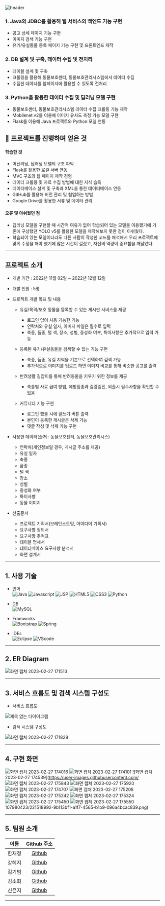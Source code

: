 ![header](https://capsule-render.vercel.app/api?type=transparent&height=100&text=나의%20역할%20:%20Java,%20DB,%20Python&fontColor=0055ff&fontSize=50)
<!-- 나의 역할을 바로바로 띄워서 먼저 부각시켜 보여준 후 프로젝트 소개로 넘겨라 -->
### 1. Java와 JDBC를 활용해 웹 서비스의 백엔드 기능 구현
- 공고 상세 페이지 기능 구현
- 이미지 검색 기능 구현
- 유기/유실동물 등록 페이지 기능 구현 및 프론트엔드 제작

### 2. DB 설계 및 구축, 데이터 수집 및 전처리
- 테이블 설계 및 구축
- 크롤링을 활용해 동물보호센터, 동물보호관리시스템에서 데이터 수집
- 수집한 데이터를 웹페이지에 활용할 수 있도록 전처리
### 3. Python을 활용한 데이터 수집 및 딥러닝 모델 구현
- 동물보호센터, 동물보호관리시스템 데이터 수집 크롤링 기능 제작
- Mobilenet v2를 이용해 이미지 유사도 측정 기능 모델 구현
- Flask를 이용해 Java 프로젝트와 Python 모델 연동

## 📜 프로젝트를 진행하며 얻은 것
#### 학습한 것
  - 머신러닝, 딥러닝 모델의 구조 파악
  - Flask를 활용한 로컬 서버 연동
  - MVC 구조의 웹 페이지 제작 경험
  - 데이터 크롤링 및 자료 수집 방법에 대한 지식 습득
  - 데이터베이스 설계 및 구축과 XML을 통한 데이터베이스 연동
  - GitHub를 활용해 버전 관리 및 협업하는 방법
  - Google Drive를 활용한 서류 및 데이터 관리

#### 오류 및 아쉬웠던 점
  - 딥러닝 모델을 구현할 때 시간적 여유가 없어 학습되어 있는 모델을 이용했기에 기존에 구상했던 YOLO v5를 활용한 모델을 제작해보지 못한 점이 아쉬웠다.
  - 학습되어 있는 모델이더라도 다른 사람이 작성한 코드를 해석해서 우리 프로젝트에 맞게 수정을 해야 했기에 많은 시간이 걸렸고, 자신의 역량이 중요함을 깨달았다.
---

## 프로젝트 소개

- 개발 기간 : 2022년 11월 02일 ~ 2022년 12월 12일
- 개발 인원 : 5명

- 프로젝트 개발 목표 및 내용
  - 유실/목격/보호 동물을 등록할 수 있는 게시판 서비스를 제공   
    - 로그인 없이 사용 가능한 기능   
    - 연락처와 유실 일자, 이미지 파일은 필수로 입력
    - 축종, 품종, 털 색, 장소, 성별, 중성화 여부, 특이사항은 추가적으로 입력 가능

  - 등록된 유기/유실동물을 검색할 수 있는 기능 구현   
    - 축종, 품종, 유실 지역을 기본으로 선택하여 검색 가능
    - 추가적으로 이미지를 업로드 하면 이미지 비교를 통해 비슷한 공고를 출력 

  - 반려생활 길잡이를 통해 반려동물을 키우기 위한 정보를 제공
    - 축종별 사료 급여 방법, 예방접종과 검강검진, 외출시 필수사항을 확인할 수 있음
  
  - 커뮤니티 기능 구현
    - 로그인 했을 시에 글쓰기 버튼 출력
    - 본인이 등록한 게시글은 삭제 가능
    - 댓글 작성 및 삭제 기능 구현

- 사용한 데이터(출처 : 동물보호센터, 동물보호관리시스)
  - 연락처(개인정보일 경우, 게시글 주소를 제공)
  - 유실 일자
  - 축종
  - 품종
  - 털 색
  - 장소
  - 성별
  - 중성화 여부
  - 특이사항
  - 동물 이미지

- 산출문서   
  - 프로젝트 기획서(브레인스토밍, 아이디어 기획서)
  - 요구사항 정의서
  - 요구사항 추적표
  - 테이블 명세서
  - 데이터베이스 요구사항 분석서
  - 화면 설계서

---

## 1. 사용 기술
- 언어   
![Java](https://img.shields.io/badge/JAVA-007396?style=for-the-badge&logo=java&logoColor=white)
![Javascript](https://img.shields.io/badge/javascript-%23323330.svg?style=for-the-badge&logo=javascript&logoColor=%23F7DF1E)
![JSP](https://img.shields.io/badge/JSP-%2300599C.svg?style=for-the-badge&logoColor=white)
![HTML5](https://img.shields.io/badge/html5-%23E34F26.svg?style=for-the-badge&logo=html5&logoColor=white)
![CSS3](https://img.shields.io/badge/css3-%231572B6.svg?style=for-the-badge&logo=css3&logoColor=white)
![Python](https://img.shields.io/badge/Python-3776AB?style=for-the-badge&logo=Python&logoColor=white)

- DB   
![MySQL](https://img.shields.io/badge/mysql-4479A1?style=for-the-badge&logo=mysql&logoColor=white)

- Framworks   
![Bootstrap](https://img.shields.io/badge/bootstrap-%23563D7C.svg?style=for-the-badge&logo=bootstrap&logoColor=white)
![Spring](https://img.shields.io/badge/Spring-6DB33F?style=for-the-badge&logo=Spring&logoColor=white)

- IDEs   
![Eclipse](https://img.shields.io/badge/Eclipse-FE7A16.svg?style=for-the-badge&logo=Eclipse&logoColor=white)
![VScode](https://img.shields.io/badge/VSCode-007ACC?style=for-the-badge&logo=VisualStudioCode&logoColor=white)

---

## 2. ER Diagram

![화면 캡처 2023-02-27 171513](https://user-images.githubusercontent.com/107980423/221509700-aac5e4fe-9085-470e-9fe4-d3f110b6e8b2.png)

---

## 3. 서비스 흐름도 및 검색 시스템 구성도
- 서비스 흐름도   

![제목 없는 다이어그램](https://user-images.githubusercontent.com/107980423/221509902-d258e01a-0acb-41fd-9779-a8e3f96fc993.png)

- 검색 시스템 구성도   

![화면 캡처 2023-02-27 171828](https://user-images.githubusercontent.com/107980423/221510301-01a8b575-cef3-4a69-afe1-b2266514fc79.png)

---

## 4. 구현 화면


![화면 캡처 2023-02-27 174016](https://user-images.githubusercontent.com/107980423/221518951-21e434f8-6eaf-4958-9a04-058336fa4bd5.png)
![화면 캡처 2023-02-27 174101](https://user-images.githubusercontent.com/107980423/221518976-8e9d5394-ab1e-43c1-93c4-bd261bf72c65.png)
![화면 캡처 2023-02-27 174539](https://user-images.githubusercontent.com/
![화면 캡처 2023-02-27 175843](https://user-images.githubusercontent.com/107980423/221519052-33f3ca77-e28f-4472-877e-e4d94462d995.png)
![화면 캡처 2023-02-27 175920](https://user-images.githubusercontent.com/107980423/221519061-95fa031f-6048-42cc-8826-e2940d143ed8.png)
![화면 캡처 2023-02-27 174707](https://user-images.githubusercontent.com/107980423/221519067-dfecbee1-c422-4fef-bb15-2b943a55f1d4.png)
![화면 캡처 2023-02-27 175208](https://user-images.githubusercontent.com/107980423/221519073-7ebe8e69-7341-4253-9b29-e6772f0556e9.png)
![화면 캡처 2023-02-27 175242](https://user-images.githubusercontent.com/107980423/221519079-87323e03-cdc8-49e7-9a9f-dcf52983a1b9.png)
![화면 캡처 2023-02-27 175324](https://user-images.githubusercontent.com/107980423/221519089-a348eb3f-7d05-4de3-a424-a065a3903ef0.png)
![화면 캡처 2023-02-27 175450](https://user-images.githubusercontent.com/107980423/221519099-e21c2b8e-5c57-4724-91bb-ea0172bf0d60.png)
![화면 캡처 2023-02-27 175550](https://user-images.githubusercontent.com/107980423/221519105-eb147f87-edda-41f9-9135-17c982feacf4.png)
107980423/221518992-9b113bf1-a1f7-4565-b1b9-096a4bcac839.png)


---

## 5. 팀원 소개
|  이름  | Github 주소 |
| :----: | :-----------: |
| 한재정 | [Github](https://github.com/hanjaejeong) |
| 강혜지 | [Github](https://github.com/kkangji99) |
| 김기범 | [Github](https://github.com/colaage23) |
| 김소희 | [Github](https://github.com/kimsh100gun) |
| 신은지 | [Github](https://github.com/ejshin1016)  |

---


